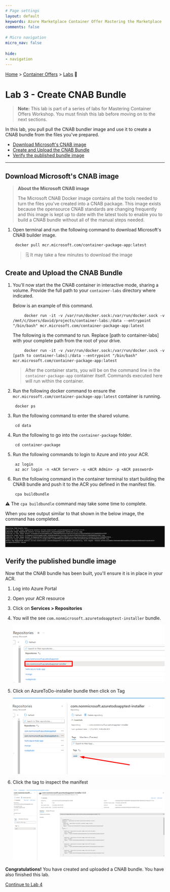 ```yaml
---
# Page settings
layout: default
keywords: Azure Marketplace Container Offer Mastering the Marketplace
comments: false

# Micro navigation
micro_nav: false

hide:
- navigation
---
```


[Home](/) > [Container Offers](../../index) > [Labs](../../index.md#labs) 🧪

# Lab 3 - Create CNAB Bundle

> **Note:** This lab is part of a series of labs for Mastering Container Offers Workshop. You must finish this lab before moving on to the next sections.

In this lab, you pull pull the CNAB bundler image and use it to create a CNAB bundle from the files you've prepared.

<!-- no toc -->
- [Download Microsoft's CNAB image](#download-microsofts-cnab-image)
- [Create and Upload the CNAB Bundle](#create-and-upload-the-cnab-bundle)
- [Verify the published bundle image](#verify-the-published-bundle-image)

---

## Download Microsoft's CNAB image

> **About the Microsoft CNAB image**
>
> The Microsoft CNAB Docker image contains all the tools needed to turn the files you've created into a CNAB package. This image exists because the opensource CNAB standards are changing frequently and this image is kept up to date with the latest tools to enable you to build a CNAB bundle without all of the manual steps needed.

1. Open terminal and run the following command to download Microsoft's CNAB builder image.

        docker pull mcr.microsoft.com/container-package-app:latest

    > 🗒️ It may take a few minutes to download the image

## Create and Upload the CNAB Bundle

1. You'll now start the the CNAB container in interactive mode, sharing a volume. Provide the full path to your `container-labs` directory where indicated. 
   
    Below is an example of this command.

            docker run -it -v /var/run/docker.sock:/var/run/docker.sock -v /mnt/c/Users/david/projects/container-labs:/data --entrypoint "/bin/bash" mcr.microsoft.com/container-package-app:latest

    The following is the command to run. Replace [path to container-labs] with your complete path from the root of your drive.

            docker run -it -v /var/run/docker.sock:/var/run/docker.sock -v [path to container-labs]:/data --entrypoint "/bin/bash" mcr.microsoft.com/container-package-app:latest

    > After the container starts, you will be on the command line in the `container-package-app` container itself. Commands executed here will run within the container.

2. Run the following docker command to ensure the `mcr.microsoft.com/container-package-app:latest` container is running.

        docker ps

3. Run the following command to enter the shared volume.

        cd data

4. Run the following to go into the `container-package` folder.

        cd container-package

5. Run the following commands to login to Azure and into your ACR.

        az login
        az acr login -n <ACR Server> -u <ACR Admin> -p <ACR password>

6. Run the following command in the container terminal to start building the CNAB bundle and push it to the ACR you defined in the manifest file.

        cpa buildbundle

  ⚠️ The `cpa buildbundle` command may take some time to complete. 

  When you see output similar to that shown in the below image, the command has completed.

  ![Terminal](images/image2.png)

## Verify the published bundle image

Now that the CNAB bundle has been built, you'll ensure it is in place in your ACR.

1. Log into Azure Portal 
2. Open your ACR resource
3. Click on **Services > Repositories**
4. You will the see `com.nonmicrosoft.azuretodoapptest-installer` bundle.
  
    ![ACR](./images/image4.png)

5. Click on AzureToDo-installer bundle then click on Tag
  
    ![Tag](./images/image5.png)

6. Click the tag to inspect the manifest
  
    ![](./images/image3.png)

**Congratulations!** You have created and uploaded a CNAB bundle. You have also finished this lab.

[Continue to Lab 4](../lab4-publishing-container-offer/index.md)